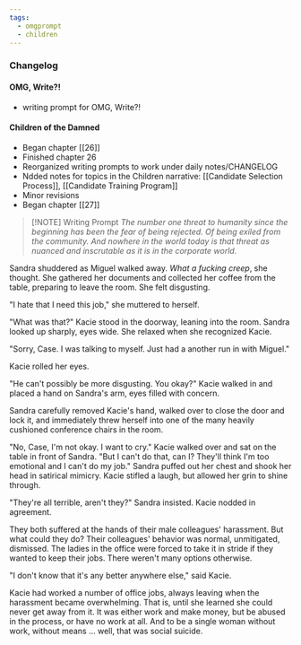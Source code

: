 ```yaml
---
tags:
  - omgprompt
  - children
---
```

### Changelog

#### OMG, Write?!
- writing prompt for OMG, Write?!

#### Children of the Damned
- Began chapter [[26]]
- Finished chapter 26
- Reorganized writing prompts to work under daily notes/CHANGELOG
- Ndded notes for topics in the Children narrative: [[Candidate Selection Process]], [[Candidate Training Program]]
- Minor revisions
- Began chapter [[27]]


> [!NOTE] Writing Prompt
> *The number one threat to humanity since the beginning has been the fear of being rejected. Of being exiled from the community. And nowhere in the world today is that threat as nuanced and inscrutable as it is in the corporate world.*

Sandra shuddered as Miguel walked away. *What a fucking creep*, she thought. She gathered her documents and collected her coffee from the table, preparing to leave the room. She felt disgusting.

"I hate that I need this job," she muttered to herself.

"What was that?" Kacie stood in the doorway, leaning into the room. Sandra looked up sharply, eyes wide. She relaxed when she recognized Kacie.

"Sorry, Case. I was talking to myself. Just had a another run in with Miguel."

Kacie rolled her eyes.

"He can't possibly be more disgusting. You okay?" Kacie walked in and placed a hand on Sandra's arm, eyes filled with concern.

Sandra carefully removed Kacie's hand, walked over to close the door and lock it, and immediately threw herself into one of the many heavily cushioned conference chairs in the room.

"No, Case, I'm not okay. I want to cry." Kacie walked over and sat on the table in front of Sandra. "But I can't do that, can I? They'll think I'm too emotional and I can't do my job." Sandra puffed out her chest and shook her head in satirical mimicry. Kacie stifled a laugh, but allowed her grin to shine through.

"They're all terrible, aren't they?" Sandra insisted. Kacie nodded in agreement.

They both suffered at the hands of their male colleagues' harassment. But what could they do? Their colleagues' behavior was normal, unmitigated, dismissed. The ladies in the office were forced to take it in stride if they wanted to keep their jobs. There weren't many options otherwise.

"I don't know that it's any better anywhere else," said Kacie.

Kacie had worked a number of office jobs, always leaving when the harassment became overwhelming. That is, until she learned she could never get away from it. It was either work and make money, but be abused in the process, or have no work at all. And to be a single woman without work, without means ... well, that was social suicide.